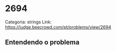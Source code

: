 # 2694

Categoria: strings
Link: https://judge.beecrowd.com/pt/problems/view/2694
## Entendendo o problema

